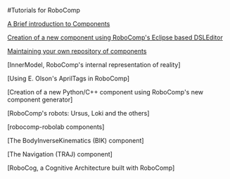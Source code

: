#Tutorials for RoboComp


[A Brief introduction to Components](components.md)

[Creation of a new component using RoboComp's Eclipse based DSLEditor](component_creation_with_DSLEditor.md)

[Maintaining your own repository of components](using_github.md)

[InnerModel, RoboComp's internal representation of reality]

[Using E. Olson's AprilTags in RoboComp]

[Creation of a new Python/C++ component using RoboComp's new component generator]

[RoboComp's robots: Ursus, Loki and the others]

[robocomp-robolab components]

[The BodyInverseKinematics (BIK) component]

[The Navigation (TRAJ) component]

[RoboCog, a Cognitive Architecture built with RoboComp]





